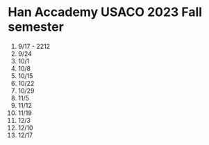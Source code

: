 # Han Accademy USACO 2023 Fall semester

1. 9/17 - 2212
2. 9/24
3. 10/1
4. 10/8
5. 10/15
6. 10/22
7. 10/29
8. 11/5
9. 11/12
10. 11/19
11. 12/3
12. 12/10
13. 12/17
